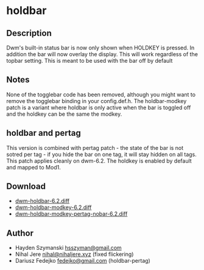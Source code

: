 holdbar
=======

Description
-----------
Dwm's built-in status bar is now only shown when HOLDKEY is pressed. In addition the bar will now overlay the display. This will work regardless of the topbar setting.
This is meant to be used with the bar off by default

Notes
-----
None of the togglebar code has been removed, although you might want to remove the togglebar binding in your config.def.h.
The holdbar-modkey patch is a variant where holdbar is only active when the bar is toggled off and the holdkey can be the same the modkey.

holdbar and pertag
------------------
This version is combined with pertag patch - the state of the bar is not sotred per tag - if you hide the bar on one tag, it will stay hidden on all tags. This patch applies cleanly on dwm-6.2. The holdkey is enabled by default and mapped to Mod1.


Download
--------
* [dwm-holdbar-6.2.diff](dwm-holdbar-6.2.diff)
* [dwm-holdbar-modkey-6.2.diff](dwm-holdbar-modkey-6.2.diff)
* [dwm-holdbar-modkey-pertag-nobar-6.2.diff](dwm-holdbar-modkey-pertag-nobar-6.2.diff)

Author
------
* Hayden Szymanski <hsszyman@gmail.com>
* Nihal Jere <nihal@nihaljere.xyz> (fixed flickering)
* Dariusz Fedejko <fedejko@gmail.com> (holdbar-pertag)
